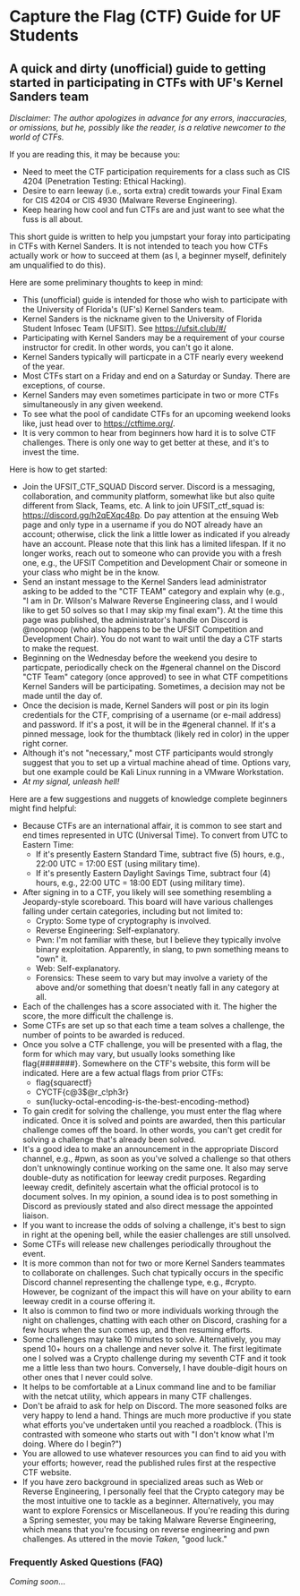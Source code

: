 # Capture the Flag (CTF) Guide for UF Students
## A quick and dirty (unofficial) guide to getting started in participating in CTFs with UF's Kernel Sanders team

_Disclaimer: The author apologizes in advance for any errors, inaccuracies, or omissions, but he, possibly like the reader, is a relative newcomer to the world of CTFs._

If you are reading this, it may be because you:

* Need to meet the CTF participation requirements for a class such as CIS 4204 (Penetration Testing: Ethical Hacking).
* Desire to earn leeway (i.e., sorta extra) credit towards your Final Exam for CIS 4204 or CIS 4930 (Malware Reverse Engineering).
* Keep hearing how cool and fun CTFs are and just want to see what the fuss is all about.

This short guide is written to help you jumpstart your foray into participating in CTFs with Kernel Sanders.  It is not intended to teach you how CTFs actually work or how to succeed at them (as I, a beginner myself, definitely am unqualified to do this).

Here are some preliminary thoughts to keep in mind:

* This (unofficial) guide is intended for those who wish to participate with the University of Florida's (UF's) Kernel Sanders team.
* Kernel Sanders is the nickname given to the University of Florida Student Infosec Team (UFSIT).  See https://ufsit.club/#/
* Participating with Kernel Sanders may be a requirement of your course instructor for credit. In other words, you can't go it alone.
* Kernel Sanders typically will particpate in a CTF nearly every weekend of the year.
* Most CTFs start on a Friday and end on a Saturday or Sunday.  There are exceptions, of course.
* Kernel Sanders may even sometimes participate in two or more CTFs simultaneously in any given weekend.
* To see what the pool of candidate CTFs for an upcoming weekend looks like, just head over to https://ctftime.org/.
* It is very common to hear from beginners how hard it is to solve CTF challenges.  There is only one way to get better at these, and it's to invest the time.

Here is how to get started:

* Join the UFSIT_CTF_SQUAD Discord server.  Discord is a messaging, collaboration, and community platform, somewhat like but also quite different from Slack, Teams, etc.  A link to join UFSIT_ctf_squad is:  https://discord.gg/h2qEXqc48p.  Do pay attention at the ensuing Web page and only type in a username if you do NOT already have an account; otherwise, click the link a little lower as indicated if you already have an account.  Please note that this link has a limited lifespan.  If it no longer works, reach out to someone who can provide you with a fresh one, e.g., the UFSIT Competition and Development Chair or someone in your class who might be in the know.
* Send an instant message to the Kernel Sanders lead administrator asking to be added to the "CTF TEAM" category and explain why (e.g., "I am in Dr. Wilson's Malware Reverse Engineering class, and I would like to get 50 solves so that I may skip my final exam").  At the time this page was published, the administrator's handle on Discord is @noopnoop (who also happens to be the UFSIT Competition and Development Chair).  You do not want to wait until the day a CTF starts to make the request.
* Beginning on the Wednesday before the weekend you desire to particpate, periodically check on the #general channel on the Discord "CTF Team" category (once approved) to see in what CTF competitions Kernel Sanders will be participating.  Sometimes, a decision may not be made until the day of.
* Once the decision is made, Kernel Sanders will post or pin its login credentials for the CTF, comprising of a username (or e-mail address) and password.  If it's a post, it will be in the #general channel.  If it's a pinned message, look for the thumbtack (likely red in color) in the upper right corner.
* Although it's not "necessary," most CTF participants would strongly suggest that you to set up a virtual machine ahead of time.  Options vary, but one example could be Kali Linux running in a VMware Workstation.
* _At my signal, unleash hell!_

Here are a few suggestions and nuggets of knowledge complete beginners might find helpful:

* Because CTFs are an international affair, it is common to see start and end times represented in UTC (Universal Time).  To convert from UTC to Eastern Time:
    * If it's presently Eastern Standard Time, subtract five (5) hours, e.g., 22:00 UTC = 17:00 EST (using military time).
    * If it's presently Eastern Daylight Savings Time, subtract four (4) hours, e.g., 22:00 UTC = 18:00 EDT (using military time).
* After signing in to a CTF, you likely will see something resembling a Jeopardy-style scoreboard.  This board will have various challenges falling under certain categories, including but not limited to:
    * Crypto:  Some type of cryptography is involved.
    * Reverse Engineering:  Self-explanatory.
    * Pwn:  I'm not familiar with these, but I believe they typically involve binary exploitation.  Apparently, in slang, to pwn something means to "own" it.
    * Web:  Self-explanatory.
    * Forensics:  These seem to vary but may involve a variety of the above and/or something that doesn't neatly fall in any category at all.
* Each of the challenges has a score associated with it.  The higher the score, the more difficult the challenge is.
* Some CTFs are set up so that each time a team solves a challenge, the number of points to be awarded is reduced.
* Once you solve a CTF challenge, you will be presented with a flag, the form for which may vary, but usually looks something like flag{#######}.  Somewhere on the CTF's website, this form will be indicated.  Here are a few actual flags from prior CTFs:
    * flag{squarectf}
    * CYCTF{c@3$@r_c!ph3r}
    * sun{lucky-octal-encoding-is-the-best-encoding-method}
* To gain credit for solving the challenge, you must enter the flag where indicated.  Once it is solved and points are awarded, then this particular challenge comes off the board.  In other words, you can't get credit for solving a challenge that's already been solved.
* It's a good idea to make an announcement in the appropriate Discord channel, e.g., #pwn, as soon as you've solved a challenge so that others don't unknowingly continue working on the same one.  It also may serve double-duty as notification for leeway credit purposes.  Regarding leeway credit, definitely ascertain what the official protocol is to document solves.  In my opinion, a sound idea is to post something in Discord as previously stated and also direct message the appointed liaison. 
* If you want to increase the odds of solving a challenge, it's best to sign in right at the opening bell, while the easier challenges are still unsolved.
* Some CTFs will release new challenges periodically throughout the event.
* It is more common than not for two or more Kernel Sanders teammates to collaborate on challenges.  Such chat typically occurs in the specific Discord channel representing the challenge type, e.g., #crypto.  However, be cognizant of the impact this will have on your ability to earn leeway credit in a course offering it.
* It also is common to find two or more individuals working through the night on challenges, chatting with each other on Discord, crashing for a few hours when the sun comes up, and then resuming efforts.
* Some challenges may take 10 minutes to solve.  Alternatively, you may spend 10+ hours on a challenge and never solve it.  The first legitimate one I solved was a Crypto challenge during my seventh CTF and it took me a little less than two hours.  Conversely, I have double-digit hours on other ones that I never could solve.
* It helps to be comfortable at a Linux command line and to be familiar with the netcat utility, which appears in many CTF challenges.
* Don't be afraid to ask for help on Discord.  The more seasoned folks are very happy to lend a hand.  Things are much more productive if you state what efforts you've undertaken until you reached a roadblock.  (This is contrasted with someone who starts out with "I don't know what I'm doing.  Where do I begin?")
* You are allowed to use whatever resources you can find to aid you with your efforts; however, read the published rules first at the respective CTF website.
* If you have zero background in specialized areas such as Web or Reverse Engineering, I personally feel that the Crypto category may be the most intuitive one to tackle as a beginner.  Alternatively, you may want to explore Forensics or Miscellaneous.  If you're reading this during a Spring semester, you may be taking Malware Reverse Engineering, which means that you're focusing on reverse engineering and pwn challenges.  As uttered in the movie _Taken_, "good luck."

### Frequently Asked Questions (FAQ)
_Coming soon_...
